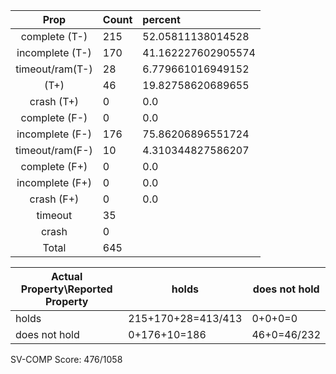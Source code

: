 
| Prop | Count | percent |
|:----:|:------|:--|
|complete   (T-)|215| 52.05811138014528 |
|incomplete (T-)|170|41.162227602905574 |
|timeout/ram(T-)|28|6.779661016949152 |
|           (T+)|46|19.82758620689655 |
|crash      (T+)|0|0.0 |
|complete   (F-)|0|0.0 |
|incomplete (F-)|176|75.86206896551724 |
|timeout/ram(F-)|10|4.310344827586207 |
|complete   (F+)|0|0.0 |
|incomplete (F+)|0|0.0 |
|crash      (F+)|0|0.0 |
|timeout        |35| |
|crash          |0| |
|Total          |645| |

| Actual Property\Reported Property | holds | does not hold |
|------------------------------------|-------|---------------|
| holds | 215+170+28=413/413 | 0+0+0=0 |
| does not hold | 0+176+10=186 | 46+0=46/232 |

SV-COMP Score: 476/1058

